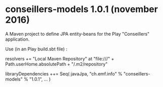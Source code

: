# conseillers-models 1.0.1 (november 2016)
A Maven project to define JPA entity-beans for the Play "Conseillers" application.

Use (in an Play build.sbt file) :

resolvers += "Local Maven Repository" at "file:///" + Path.userHome.absolutePath + "/.m2/repository"

libraryDependencies ++= Seq(
  javaJpa,
  "ch.emf.info" % "conseillers-models" % "1.0.1",
  ...
  )